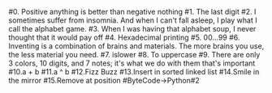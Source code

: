 #0. Positive anything is better than negative nothing
#1. The last digit
#2. I sometimes suffer from insomnia. And when I can't fall asleep, I play what I call the alphabet game.
#3. When I was having that alphabet soup, I never thought that it would pay off
#4. Hexadecimal printing
#5. 00...99
#6. Inventing is a combination of brains and materials. The more brains you use, the less material you need.
#7. islower
#8. To uppercase
#9. There are only 3 colors, 10 digits, and 7 notes; it's what we do with them that's important
#10.a + b
#11.a ^ b
#12.Fizz Buzz
#13.Insert in sorted linked list
#14.Smile in the mirror
#15.Remove at position
#ByteCode->Python#2
